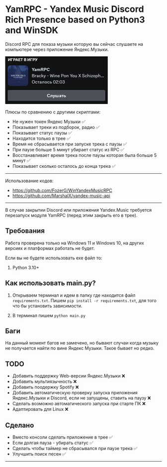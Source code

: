 # **YamRPC - Yandex Music Discord Rich Presence based on Python3 and WinSDK**
Discord RPC для показа музыки которую вы сейчас слушаете на компьютере через приложение Яндекс.Музыки.

![discord](./img/YamRPC.png)


Плюсы по сравнению с другими скриптами:    
- Не нужен токен Яндекс Музыки ✅  
- Показывает треки из подборок, радио ✅  
- Показывает статус паузы ✅  
- Находится только в трее ✅  
- Время не сбрасывается при запуске трека с паузы ✅  
- При паузе больше 5 минут убирает статус из RPC ✅  
- Восстанавливает время трека после паузы которая была больше 5 минут ✅
- Показывает сколько осталось до конца трека ✅

------------

Использование кодов: 
- https://github.com/FozerG/WinYandexMusicRPC
- https://github.com/MarshalX/yandex-music-api


------------
В случае закрытии Discord или приложения Yandex.Music требуется перезапуск модуля YamRPC (перед этим закрыть его в трее).


## Требования
Работа проверена только на Windows 11 и Windows 10, на других версиях и платформах работать не будет.

Если вы не будете использовать ехе файл то:
1. Python 3.10+


## Как использовать main.py?

1. Открываем терминал и идем в папку где находится файл `requirements.txt`. Пишем `pip install -r requirements.txt`, для того что бы установить зависимости.

2. В терминал пишем `python main.py`


## Баги
На данный момент багов не замечено, но бывают случаи когда музыку не получается найти по вине Яндекс Музыки. Такое бывает но редко.

## TODO
- Добавить поддержку Web-версии Яндекс.Музыки ❌
- Добавить мультиязычность ❌
- Добавить поодержку Spotify ❌
- Добавить автоматическую проверку запуска приложения Яндекс.Музыки и Discord, если не запущены, ставить на паузу ❌
- Сделать возможно автоматического запуска при старте ПК ❌
- Адаптировать для Linux ❌

## Сделано
- Вместо консоли сделать приложение в трее ✅  
- Если долгая пауза - убирать статус ✅  
- Сделать чтобы таймер не сбрасывался при паузе трека ✅    
- Улучшить поиск песен ✅   
------------

